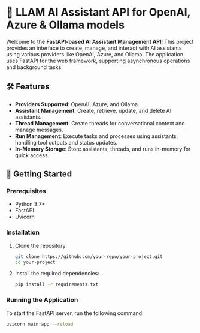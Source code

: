 # 🤖 LLAM AI Assistant API for OpenAI, Azure & Ollama models

Welcome to the **FastAPI-based AI Assistant Management API**! This project provides an interface to create, manage, and interact with AI assistants using various providers like OpenAI, Azure, and Ollama. The application uses FastAPI for the web framework, supporting asynchronous operations and background tasks.

## 🛠️ Features

- **Providers Supported**: OpenAI, Azure, and Ollama.
- **Assistant Management**: Create, retrieve, update, and delete AI assistants.
- **Thread Management**: Create threads for conversational context and manage messages.
- **Run Management**: Execute tasks and processes using assistants, handling tool outputs and status updates.
- **In-Memory Storage**: Store assistants, threads, and runs in-memory for quick access.

## 🚀 Getting Started

### Prerequisites

- Python 3.7+
- FastAPI
- Uvicorn

### Installation

1. Clone the repository:

    ```bash
    git clone https://github.com/your-repo/your-project.git
    cd your-project
    ```

2. Install the required dependencies:

    ```bash
    pip install -r requirements.txt
    ```

### Running the Application

To start the FastAPI server, run the following command:

```bash
uvicorn main:app --reload
